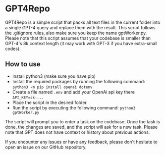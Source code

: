 # GPT4Repo

GPT4Repo is a simple script that packs all text files in the current folder into a single GPT-4 query and replace them with the result. This script follows the .gitignore rules, also make sure you keep the name gptWorker.py. Please note that this script assumes that your codebase is smaller than GPT-4's 8k context length (it may work with GPT-3 if you have extra-small codes).

## How to use

- Install python3 (make sure you have pip)
- Install the required packages by running the following command: ```python3 -m pip install openai dotenv```
- Create a file named ```.env``` and add your OpenAi api key there ```API_KEY=sk-...```
- Place the script in the desired folder.
- Run the script by executing the following command: ```python3 gptWorker.py```

The script will prompt you to enter a task on the codebase. Once the task is done, the changes are saved, and the script will ask for a new task. Please note that GPT does not have context or history about previous actions.

If you encounter any issues or have any feedback, please don't hesitate to open an issue on our GitHub repository.